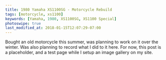 ```yaml
---
title: 1980 Yamaha XS1100SG - Motorcycle Rebuild
tags: [motorcycle, xs1100]
keywords: [Yamaha, 1980, XS1100SG, XS1100 Special]
photoswipe: true
last_modified_at: 2018-01-15T12:07:29-07:00
---
```


Bought an old motorcycle this summer, was planning to work on it over the winter. Was also planning to record what I did to it here. For now, this post is a placeholder, and a test page while I setup an image gallery on my site.
